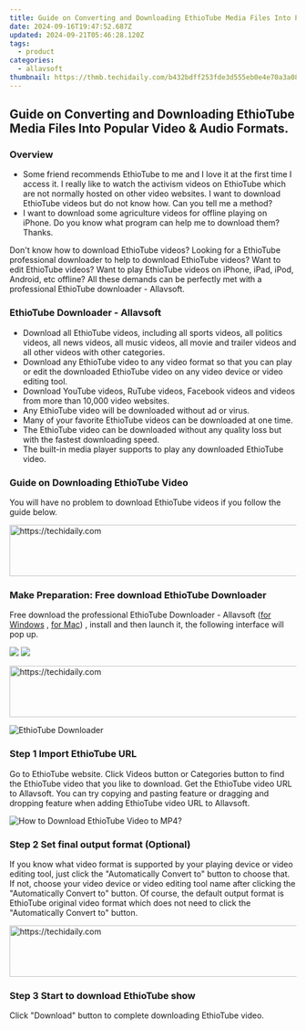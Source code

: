 ```yaml
---
title: Guide on Converting and Downloading EthioTube Media Files Into Popular Video & Audio Formats.
date: 2024-09-16T19:47:52.687Z
updated: 2024-09-21T05:46:28.120Z
tags:
  - product
categories:
  - allavsoft
thumbnail: https://thmb.techidaily.com/b432bdff253fde3d555eb0e4e70a3a08238022a0a92405de9a612b975012aa5f.jpg
---
```


## Guide on Converting and Downloading EthioTube Media Files Into Popular Video & Audio Formats.

### Overview

* Some friend recommends EthioTube to me and I love it at the first time I access it. I really like to watch the activism videos on EthioTube which are not normally hosted on other video websites. I want to download EthioTube videos but do not know how. Can you tell me a method?
* I want to download some agriculture videos for offline playing on iPhone. Do you know what program can help me to download them? Thanks.

Don't know how to download EthioTube videos? Looking for a EthioTube professional downloader to help to download EthioTube videos? Want to edit EthioTube videos? Want to play EthioTube videos on iPhone, iPad, iPod, Android, etc offline? All these demands can be perfectly met with a professional EthioTube downloader - Allavsoft.

### EthioTube Downloader - Allavsoft

* Download all EthioTube videos, including all sports videos, all politics videos, all news videos, all music videos, all movie and trailer videos and all other videos with other categories.
* Download any EthioTube video to any video format so that you can play or edit the downloaded EthioTube video on any video device or video editing tool.
* Download YouTube videos, RuTube videos, Facebook videos and videos from more than 10,000 video websites.
* Any EthioTube video will be downloaded without ad or virus.
* Many of your favorite EthioTube videos can be downloaded at one time.
* The EthioTube video can be downloaded without any quality loss but with the fastest downloading speed.
* The built-in media player supports to play any downloaded EthioTube video.

### Guide on Downloading EthioTube Video

You will have no problem to download EthioTube videos if you follow the guide below.

<!-- affiliate ads begin -->
<a href="https://aligracehair.sjv.io/c/5597632/1975821/19272" target="_top" id="1975821">
  <img src="//a.impactradius-go.com/display-ad/19272-1975821" border="0" alt="https://techidaily.com" width="728" height="90"/>
</a>
<img height="0" width="0" src="https://aligracehair.sjv.io/i/5597632/1975821/19272" style="position:absolute;visibility:hidden;" border="0" />
<!-- affiliate ads end -->

### Make Preparation: Free download EthioTube Downloader

Free download the professional EthioTube Downloader - Allavsoft ([for Windows](https://tools.techidaily.com/allavsoft/products/) , [for Mac](https://tools.techidaily.com/allavsoft/products/)) , install and then launch it, the following interface will pop up.

[![](https://www.allavsoft.com/how-to/../images/how-to/free-download-win.jpg)](https://tools.techidaily.com/allavsoft/products/) [![](https://www.allavsoft.com/how-to/../images/how-to/free-download-mac.jpg)](https://tools.techidaily.com/allavsoft/products/)

<!-- affiliate ads begin -->
<a href="https://unicoeye.pxf.io/c/5597632/2134240/18498" target="_top" id="2134240">
  <img src="//a.impactradius-go.com/display-ad/18498-2134240" border="0" alt="https://techidaily.com" width="540" height="90"/>
</a>
<img height="0" width="0" src="https://unicoeye.pxf.io/i/5597632/2134240/18498" style="position:absolute;visibility:hidden;" border="0" />
<!-- affiliate ads end -->

![EthioTube Downloader](https://www.allavsoft.com/how-to/../images/allavsoft/screen-shot-600.jpg)

### Step 1 Import EthioTube URL

Go to EthioTube website. Click Videos button or Categories button to find the EthioTube video that you like to download. Get the EthioTube video URL to Allavsoft. You can try copying and pasting feature or dragging and dropping feature when adding EthioTube video URL to Allavsoft.

![How to Download EthioTube Video to MP4?](https://www.allavsoft.com/how-to/../images/how-to/download-rtmp-video/download-rtmp-video.jpg)

### Step 2 Set final output format (Optional)

If you know what video format is supported by your playing device or video editing tool, just click the "Automatically Convert to" button to choose that. If not, choose your video device or video editing tool name after clicking the "Automatically Convert to" button. Of course, the default output format is EthioTube original video format which does not need to click the "Automatically Convert to" button.

<!-- affiliate ads begin -->
<a href="https://ephamedtechinc.pxf.io/c/5597632/2137222/26400" target="_top" id="2137222">
  <img src="//a.impactradius-go.com/display-ad/26400-2137222" border="0" alt="https://techidaily.com" width="728" height="90"/>
</a>
<img height="0" width="0" src="https://ephamedtechinc.pxf.io/i/5597632/2137222/26400" style="position:absolute;visibility:hidden;" border="0" />
<!-- affiliate ads end -->

### Step 3 Start to download EthioTube show

Click "Download" button to complete downloading EthioTube video.

<ins class="adsbygoogle"
     style="display:block"
     data-ad-format="autorelaxed"
     data-ad-client="ca-pub-7571918770474297"
     data-ad-slot="1223367746"></ins>

<ins class="adsbygoogle"
     style="display:block"
     data-ad-client="ca-pub-7571918770474297"
     data-ad-slot="8358498916"
     data-ad-format="auto"
     data-full-width-responsive="true"></ins>



